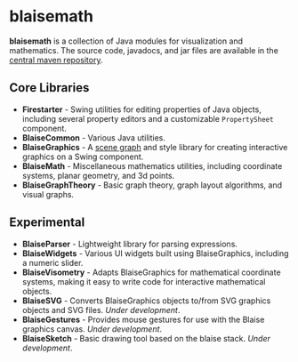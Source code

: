 # blaisemath
**blaisemath** is a collection of Java modules for visualization and mathematics. The source code, javadocs, and jar files are available in the  [central maven repository](http://search.maven.org/#search%7Cga%7C1%7Cg%3A%22com.googlecode.blaisemath%22).

## Core Libraries ##
  * **Firestarter** - Swing utilities for editing properties of Java objects, including several property editors and a customizable `PropertySheet` component.
  * **BlaiseCommon** - Various Java utilities.
  * **BlaiseGraphics** - A [scene graph](http://en.wikipedia.org/wiki/Scene_graph) and style library for creating interactive graphics on a Swing component.
  * **BlaiseMath** - Miscellaneous mathematics utilities, including coordinate systems, planar geometry, and 3d points.
  * **BlaiseGraphTheory** - Basic graph theory, graph layout algorithms, and visual graphs.

## Experimental ##
  * **BlaiseParser** - Lightweight library for parsing expressions.
  * **BlaiseWidgets** - Various UI widgets built using BlaiseGraphics, including a numeric slider.
  * **BlaiseVisometry** - Adapts BlaiseGraphics for mathematical coordinate systems, making it easy to write code for interactive mathematical objects.
  * **BlaiseSVG** - Converts BlaiseGraphics objects to/from SVG graphics objects and SVG files. _Under development_.
  * **BlaiseGestures** - Provides mouse gestures for use with the Blaise graphics canvas. _Under development_.
  * **BlaiseSketch** - Basic drawing tool based on the blaise stack. _Under development_.
